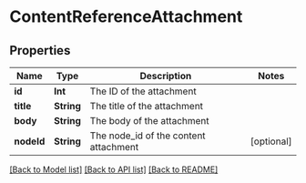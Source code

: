 # ContentReferenceAttachment

## Properties
Name | Type | Description | Notes
------------ | ------------- | ------------- | -------------
**id** | **Int** | The ID of the attachment | 
**title** | **String** | The title of the attachment | 
**body** | **String** | The body of the attachment | 
**nodeId** | **String** | The node_id of the content attachment | [optional] 

[[Back to Model list]](../README.md#documentation-for-models) [[Back to API list]](../README.md#documentation-for-api-endpoints) [[Back to README]](../README.md)



